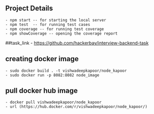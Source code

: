 ## Project Details
    - npm start -- for starting the local server
    - npm test  -- for running test cases
    - npm coverage -- for running test coverage
    - npm showCoverage -- opening the coverage report

##task_link
    - https://github.com/hackerbay/interview-backend-task

## creating docker image
    - sudo docker build . -t vishwadeepkapoor/node_kapoor 
    - sudo docker run -p 8082:8082 node_image

## pull docker hub image
    - docker pull vishwadeepkapoor/node_kapoor
    - url (https://hub.docker.com/r/vishwadeepkapoor/node_kapoor/)


    
